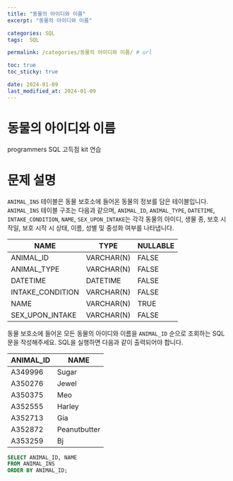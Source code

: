 ```yaml
---
title: "동물의 아이디와 이름"
excerpt: "동물의 아이디와 이름"

categories: SQL
tags:  SQL

permalink: /categories/동물의 아이디와 이름/ # url

toc: true
toc_sticky: true

date: 2024-01-09
last_modified_at: 2024-01-09
---
```


# 동물의 아이디와 이름

programmers SQL 고득점 kit 연습

# 문제 설명
`ANIMAL_INS` 테이블은 동물 보호소에 들어온 동물의 정보를 담은 테이블입니다. `ANIMAL_INS` 테이블 구조는 다음과 같으며, `ANIMAL_ID`, `ANIMAL_TYPE`, `DATETIME`, `INTAKE_CONDITION`, `NAME`, `SEX_UPON_INTAKE`는 각각 동물의 아이디, 생물 종, 보호 시작일, 보호 시작 시 상태, 이름, 성별 및 중성화 여부를 나타냅니다.

| NAME             | TYPE       | NULLABLE |
|------------------|------------|----------|
| ANIMAL_ID        | VARCHAR(N) | FALSE    |
| ANIMAL_TYPE      | VARCHAR(N) | FALSE    |
| DATETIME         | DATETIME   | FALSE    |
| INTAKE_CONDITION | VARCHAR(N) | FALSE    |
| NAME             | VARCHAR(N) | TRUE     |
| SEX_UPON_INTAKE  | VARCHAR(N) | FALSE    |

동물 보호소에 들어온 모든 동물의 아이디와 이름을 `ANIMAL_ID` 순으로 조회하는 SQL문을 작성해주세요. SQL을 실행하면 다음과 같이 출력되어야 합니다.

| ANIMAL_ID | NAME          |
|-----------|---------------|
| A349996   | Sugar         |
| A350276   | Jewel         |
| A350375   | Meo           |
| A352555   | Harley        |
| A352713   | Gia           |
| A352872   | Peanutbutter  |
| A353259   | Bj            |

```sql
SELECT ANIMAL_ID, NAME
FROM ANIMAL_INS
ORDER BY ANIMAL_ID;
```
